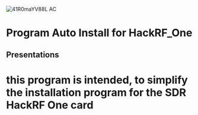 ![41R0maYV88L _AC_](https://user-images.githubusercontent.com/59021489/72664030-80470780-39f9-11ea-90a9-6286acba61b7.jpg)
# Program Auto Install for HackRF_One
## Presentations
# this program is intended, to simplify the installation program for the SDR HackRF One card 
